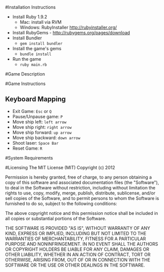#Installation Instructions
  * Install Ruby 1.9.2
    * Mac: install via RVM
    * Windows: RubyInstaller http://rubyinstaller.org/
  * Install RubyGems - http://rubygems.org/pages/download
  * Install Bundler
    * ```gem install bundler```
  * Install the game's gems 
    * ```bundle install```
  * Run the game
    * ```ruby main.rb```
    
#Game Description

#Game Instructions

Keyboard Mapping
-------
* Exit Game: ```Esc``` or ```Q``` 
* Pause/Unpause game: ```P```
* Move ship left: ```left arrow```
* Move ship right: ```right arrow```
* Move ship forward: ```up arrow```
* Move ship backward: ```down arrow```
* Shoot laser: ```Space Bar```
* Reset Game: ```R```

#System Requirements

#Licensing
The MIT License (MIT) Copyright (c) 2012 

Permission is hereby granted, free of charge, to any person obtaining a copy of this software and associated documentation files (the "Software"), to deal in the Software without restriction, including without limitation the rights to use, copy, modify, merge, publish, distribute, sublicense, and/or sell copies of the Software, and to permit persons to whom the Software is furnished to do so, subject to the following conditions:

The above copyright notice and this permission notice shall be included in all copies or substantial portions of the Software.

THE SOFTWARE IS PROVIDED "AS IS", WITHOUT WARRANTY OF ANY KIND, EXPRESS OR IMPLIED, INCLUDING BUT NOT LIMITED TO THE WARRANTIES OF MERCHANTABILITY, FITNESS FOR A PARTICULAR PURPOSE AND NONINFRINGEMENT. IN NO EVENT SHALL THE AUTHORS OR COPYRIGHT HOLDERS BE LIABLE FOR ANY CLAIM, DAMAGES OR OTHER LIABILITY, WHETHER IN AN ACTION OF CONTRACT, TORT OR OTHERWISE, ARISING FROM, OUT OF OR IN CONNECTION WITH THE SOFTWARE OR THE USE OR OTHER DEALINGS IN THE SOFTWARE.